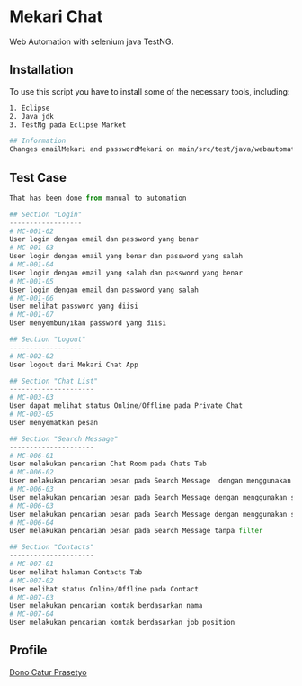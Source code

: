 # Mekari Chat

Web Automation with selenium java TestNG.

## Installation


To use this script you have to install some of the necessary tools, including: 

```bash
1. Eclipse
2. Java jdk
3. TestNg pada Eclipse Market
```

```bash
## Information
Changes emailMekari and passwordMekari on main/src/test/java/webautomation/mekarichat/AppTest.java with your email and password for login on Mekari Chat
```

## Test Case

```python
That has been done from manual to automation

## Section "Login"
------------------
# MC-001-02
User login dengan email dan password yang benar
# MC-001-03
User login dengan email yang benar dan password yang salah
# MC-001-04
User login dengan email yang salah dan password yang benar
# MC-001-05
User login dengan email dan password yang salah
# MC-001-06
User melihat password yang diisi
# MC-001-07
User menyembunyikan password yang diisi

## Section "Logout"
------------------
# MC-002-02
User logout dari Mekari Chat App

## Section "Chat List"
---------------------
# MC-003-03
User dapat melihat status Online/Offline pada Private Chat
# MC-003-05
User menyematkan pesan

## Section "Search Message"
---------------------
# MC-006-01
User melakukan pencarian Chat Room pada Chats Tab
# MC-006-02
User melakukan pencarian pesan pada Search Message  dengan menggunakan sort From
# MC-006-03
User melakukan pencarian pesan pada Search Message dengan menggunakan sort Post In
# MC-006-03
User melakukan pencarian pesan pada Search Message dengan menggunakan sort Post In dan sort From
# MC-006-04
User melakukan pencarian pesan pada Search Message tanpa filter

## Section "Contacts"
---------------------
# MC-007-01
User melihat halaman Contacts Tab
# MC-007-02
User melihat status Online/Offline pada Contact
# MC-007-03
User melakukan pencarian kontak berdasarkan nama
# MC-007-04
User melakukan pencarian kontak berdasarkan job position
```

## Profile
[Dono Catur Prasetyo](https://www.linkedin.com/in/dono-catur-prasetyo/)

